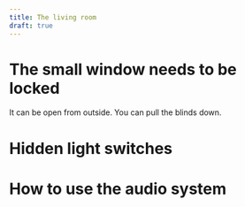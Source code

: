 ```yaml
---
title: The living room
draft: true
---
```



# The small window needs to be locked

It can be open from outside. You can pull the blinds down.

# Hidden light switches

# How to use the audio system